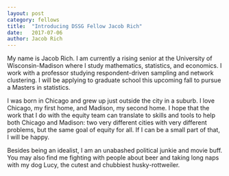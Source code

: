 ```yaml
---
layout: post
category: fellows
title:  "Introducing DSSG Fellow Jacob Rich"
date:   2017-07-06
author: Jacob Rich
---
```


My name is Jacob Rich. I am currently a rising senior at the University of Wisconsin-Madison where I study mathematics, statistics, and economics. I work with a professor studying respondent-driven sampling and network clustering. I will be applying to graduate school this upcoming fall to pursue a Masters in statistics.

I was born in Chicago and grew up just outside the city in a suburb. I love Chicago, my first home, and Madison, my second home. I hope that the work that I do with the equity team can translate to skills and tools to help both Chicago and Madison: two very different cities with very different problems, but the same goal of equity for all. If I can be a small part of that, I will be happy.

Besides being an idealist, I am an unabashed political junkie and movie buff. You may also find me fighting with people about beer and taking long naps with my dog Lucy, the cutest and chubbiest husky-rottweiler.  
